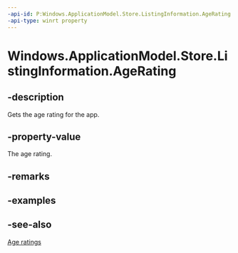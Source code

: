 ```yaml
---
-api-id: P:Windows.ApplicationModel.Store.ListingInformation.AgeRating
-api-type: winrt property
---
```


<!-- Property syntax
public uint AgeRating { get; }
-->

# Windows.ApplicationModel.Store.ListingInformation.AgeRating

## -description
Gets the age rating for the app.

## -property-value
The age rating.

## -remarks

## -examples

## -see-also
[Age ratings](https://docs.microsoft.com/windows/uwp/publish/age-ratings)
